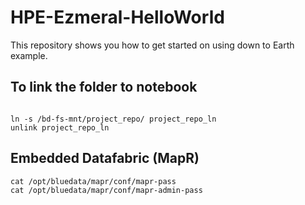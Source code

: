 # HPE-Ezmeral-HelloWorld
This repository shows you how to get started on using down to Earth example.

## To link the folder to notebook
```

ln -s /bd-fs-mnt/project_repo/ project_repo_ln
unlink project_repo_ln

```

## Embedded Datafabric (MapR)

```
cat /opt/bluedata/mapr/conf/mapr-pass
cat /opt/bluedata/mapr/conf/mapr-admin-pass
```
